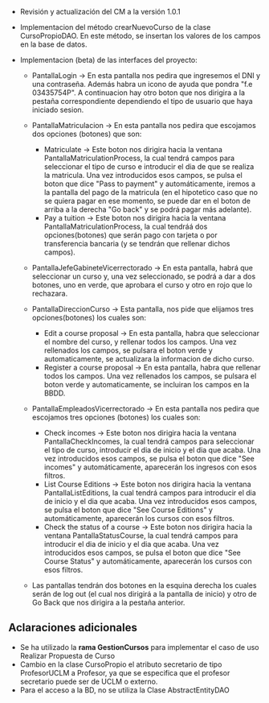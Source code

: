 
  * Revisión y actualización del CM a la versión 1.0.1
  
  * Implementacion del método crearNuevoCurso de la clase CursoPropioDAO. En este método, se insertan los valores de los campos en la base de datos.
 
  * Implementacion (beta) de las interfaces del proyecto:
    - PantallaLogin -> En esta pantalla nos pedira que ingresemos el DNI y una contraseña. Además habra un icono de ayuda que pondra "f.e 03435754P". A continuacion hay otro boton que nos dirigira a la pestaña correspondiente dependiendo el tipo de usuario que haya iniciado sesion.
    
    - PantallaMatriculacion -> En esta pantalla nos pedira que escojamos dos opciones (botones) que son:
      - Matriculate -> Este boton nos dirigira hacia la ventana PantallaMatriculationProcess, la cual tendrá campos para seleccionar el tipo de curso e introducir   el dia de que se realiza la matricula. Una vez introducidos esos campos, se pulsa el boton que dice "Pass to payment" y automáticamente, iremos a la pantalla del pago de la matricula (en el hipotetico caso que no se quiera pagar en ese momento, se puede dar en el boton de arriba a la derecha "Go back" y se podrá pagar más adelante).
      - Pay a tuition -> Este boton nos dirigira hacia la ventana PantallaMatriculationProcess, la cual tendráá dos opciones(botones) que serán pago con tarjeta o por transferencia bancaria (y se tendrán que rellenar dichos campos).
      
    - PantallaJefeGabineteVicerrectorado -> En esta pantalla, habrá que seleccionar un curso y, una vez seleccionado, se podrá a dar a dos botones, uno en verde, que aprobara el curso y otro en rojo que lo rechazara.
      
    - PantallaDireccionCurso -> Esta pantalla, nos pide que elijamos tres opciones(botones) los cuales son:
      - Edit a course proposal -> En esta pantalla, habra que seleccionar el nombre del curso, y rellenar todos los campos. Una vez rellenados los campos, se pulsara el boton verde y automaticamente, se actualizara la informacion de dicho curso.
      - Register a course proposal ->  En esta pantalla, habra que rellenar todos los campos. Una vez rellenados los campos, se pulsara el boton verde y automaticamente, se incluiran los campos en la BBDD.
    
    - PantallaEmpleadosVicerrectorado -> En esta pantalla nos pedira que escojamos tres opciones (botones) los cuales son:
      - Check incomes -> Este boton nos dirigira hacia la ventana PantallaCheckIncomes, la cual tendrá campos para seleccionar el tipo de curso, introducir el dia de inicio y el dia que acaba. Una vez introducidos esos campos, se pulsa el boton que dice "See incomes" y automáticamente, aparecerán los ingresos con esos filtros.
      - List Course Editions -> Este boton nos dirigira hacia la ventana PantallaListEditions, la cual tendrá campos para introducir el dia de inicio y el dia que acaba. Una vez introducidos esos campos, se pulsa el boton que dice "See Course Editions" y automáticamente, aparecerán los cursos con esos filtros.
      - Check the status of a course -> Este boton nos dirigira hacia la ventana PantallaStatusCourse, la cual tendrá campos para introducir el dia de inicio y el dia que acaba. Una vez introducidos esos campos, se pulsa el boton que dice "See Course Status" y automáticamente, aparecerán los cursos con esos filtros.
    
    - Las pantallas tendrán dos botones en la esquina derecha los cuales serán de log out (el cual nos dirigirá a la pantalla de inicio) y otro de Go Back que nos dirigira a la pestaña anterior.
    

## Aclaraciones adicionales

 * Se ha utilizado la **rama GestionCursos** para implementar el caso de uso Realizar Propuesta de Curso
 * Cambio en la clase CursoPropio el atributo secretario de tipo ProfesorUCLM a Profesor, ya que se especifica que el profesor secretario puede ser de UCLM o externo.
 * Para el acceso a la BD, no se utiliza la Clase AbstractEntityDAO
